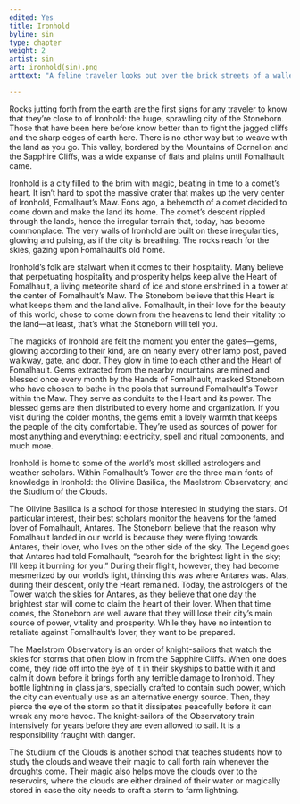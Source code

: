 ```yaml
---
edited: Yes
title: Ironhold
byline: sin
type: chapter
weight: 2
artist: sin
art: ironhold(sin).png
arttext: "A feline traveler looks out over the brick streets of a walled city."

---
```


Rocks jutting forth from the earth are the first signs for any traveler to know that they’re close to of Ironhold: the huge, sprawling city of the Stoneborn. Those that have been here before know better than to fight the jagged cliffs and the sharp edges of earth here. There is no other way but to weave with the land as you go. This valley, bordered by the Mountains of Cornelion and the Sapphire Cliffs, was a wide expanse of flats and plains until Fomalhault came.

Ironhold is a city filled to the brim with magic, beating in time to a comet’s heart. It isn’t hard to spot the massive crater that makes up the very center of Ironhold, Fomalhaut’s Maw. Eons ago, a behemoth of a comet decided to come down and make the land its home. The comet’s descent rippled through the lands, hence the irregular terrain that, today, has become commonplace. The very walls of Ironhold are built on these irregularities, glowing and pulsing, as if the city is breathing. The rocks reach for the skies, gazing upon Fomalhault’s old home.

Ironhold’s folk are stalwart when it comes to their hospitality. Many believe that perpetuating hospitality and prosperity helps keep alive the Heart of Fomalhault, a living meteorite shard of ice and stone enshrined in a tower at the center of Fomalhault’s Maw. The Stoneborn believe that this Heart is what keeps them and the land alive. Fomalhault, in their love for the beauty of this world, chose to come down from the heavens to lend their vitality to the land—at least, that’s what the Stoneborn will tell you.

The magicks of Ironhold are felt the moment you enter the gates—gems, glowing according to their kind, are on nearly every other lamp post, paved walkway, gate, and door. They glow in time to each other and the Heart of Fomalhault. Gems extracted from the nearby mountains are mined and blessed once every month by the Hands of Fomalhault, masked Stoneborn who have chosen to bathe in the pools that surround Fomalhault's Tower within the Maw. They serve as conduits to the Heart and its power. The blessed gems are then distributed to every home and organization. If you visit during the colder months, the gems emit a lovely warmth that keeps the people of the city comfortable. They’re used as sources of power for most anything and everything: electricity, spell and ritual components, and much more.

Ironhold is home to some of the world’s most skilled astrologers and weather scholars. Within Fomalhault’s Tower are the three main fonts of knowledge in Ironhold: the Olivine Basilica, the Maelstrom Observatory, and the Studium of the Clouds. 

The Olivine Basilica is a school for those interested in studying the stars. Of particular interest, their best scholars monitor the heavens for the famed lover of Fomalhault, Antares. The Stoneborn believe that the reason why Fomalhault landed in our world is because they were flying towards Antares, their lover, who lives on the other side of the sky. The Legend goes that Antares had told Fomalhault, “search for the brightest light in the sky; I’ll keep it burning for you.” During their flight, however, they had become mesmerized by our world’s light, thinking this was where Antares was. Alas, during their descent, only the Heart remained. Today, the astrologers of the Tower watch the skies for Antares, as they believe that one day the brightest star will come to claim the heart of their lover. When that time comes, the Stoneborn are well aware that they will lose their city’s main source of power, vitality and prosperity. While they have no intention to retaliate against Fomalhault’s lover, they want to be prepared. 

The Maelstrom Observatory is an order of knight-sailors that watch the skies for storms that often blow in from the Sapphire Cliffs. When one does come, they ride off into the eye of it in their skyships to battle with it and calm it down before it brings forth any terrible damage to Ironhold. They bottle lightning in glass jars, specially crafted to contain such power, which the city can eventually use as an alternative energy source. Then, they pierce the eye of the storm so that it dissipates peacefully before it can wreak any more havoc. The knight-sailors of the Observatory train intensively for years before they are even allowed to sail. It is a responsibility fraught with danger.

The Studium of the Clouds is another school that teaches students how to study the clouds and weave their magic to call forth rain whenever the droughts come. Their magic also helps move the clouds over to the reservoirs, where the clouds are either drained of their water or magically stored in case the city needs to craft a storm to farm lightning. 
